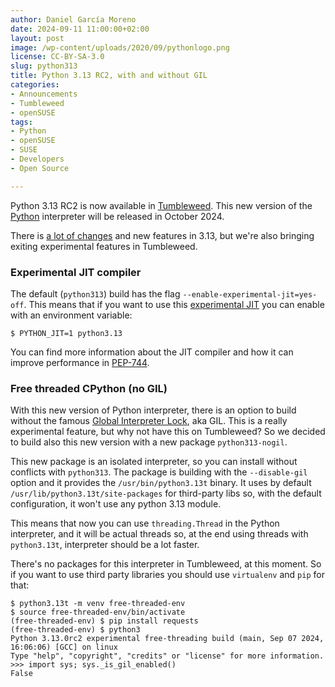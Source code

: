 ```yaml
---
author: Daniel García Moreno
date: 2024-09-11 11:00:00+02:00
layout: post
image: /wp-content/uploads/2020/09/pythonlogo.png
license: CC-BY-SA-3.0
slug: python313
title: Python 3.13 RC2, with and without GIL
categories:
- Announcements
- Tumbleweed
- openSUSE
tags:
- Python
- openSUSE
- SUSE
- Developers
- Open Source

---
```


Python 3.13 RC2 is now available in [Tumbleweed](https://get.opensuse.org/tumbleweed/). This new version of
the [Python](https://www.python.org/) interpreter will be released in October 2024.

There is [a lot of changes](https://www.python.org/downloads/release/python-3130rc2/) and new features in 3.13, but we're also bringing exiting experimental features in Tumbleweed.

### Experimental JIT compiler

The default (`python313`) build has the flag `--enable-experimental-jit=yes-off`. This means that if you want to use this [experimental JIT](https://docs.python.org/3.13/whatsnew/3.13.html#an-experimental-just-in-time-jit-compiler) you can enable with an environment variable:

```
$ PYTHON_JIT=1 python3.13
```

You can find more information about the JIT compiler and how it can improve performance in
[PEP-744](https://peps.python.org/pep-0744/).

### Free threaded CPython (no GIL)

With this new version of Python interpreter, there is an option to build without the famous [Global Interpreter Lock](https://docs.python.org/3.13/whatsnew/3.13.html#free-threaded-cpython), aka GIL. This is a really experimental feature, but why not have this on Tumbleweed? So we decided to build also this new version with a new package `python313-nogil`.

This new package is an isolated interpreter, so you can install without conflicts with `python313`. The package is building with the `--disable-gil` option and it provides the `/usr/bin/python3.13t` binary. It uses by default `/usr/lib/python3.13t/site-packages` for third-party libs so, with the default configuration, it won't use any
python 3.13 module.

This means that now you can use `threading.Thread` in the Python interpreter, and it will be actual threads so, at the end using threads with `python3.13t`, interpreter should be a lot faster.

There's no packages for this interpreter in Tumbleweed, at this moment. So if you want to use third party libraries you should use `virtualenv` and `pip` for that:

```
$ python3.13t -m venv free-threaded-env
$ source free-threaded-env/bin/activate
(free-threaded-env) $ pip install requests
(free-threaded-env) $ python3
Python 3.13.0rc2 experimental free-threading build (main, Sep 07 2024, 16:06:06) [GCC] on linux
Type "help", "copyright", "credits" or "license" for more information.
>>> import sys; sys._is_gil_enabled()
False
```

<meta name="openSUSE, Tumbleweed, Developers, sysadmin, user, Open Source, rolling release, python, pip, virtualenv" content="HTML,CSS,XML,JavaScript">
